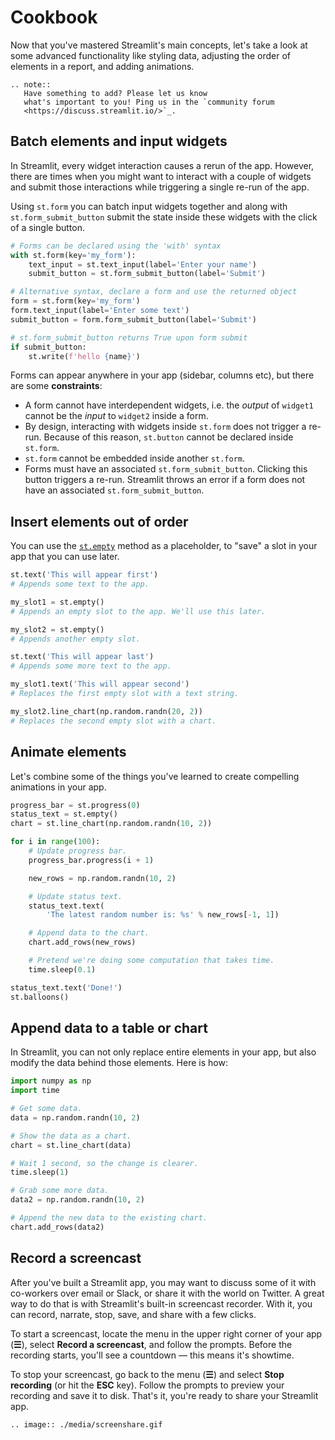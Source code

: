# Cookbook

Now that you've mastered Streamlit's main concepts, let's take a look at some
advanced functionality like styling data, adjusting the order of elements in a
report, and adding animations.

```eval_rst
.. note::
   Have something to add? Please let us know
   what's important to you! Ping us in the `community forum
   <https://discuss.streamlit.io/>`_.
```

## Batch elements and input widgets

In Streamlit, every widget interaction causes a rerun of the app. However,
there are times when you might want to interact with a couple of widgets and
submit those interactions while triggering a single re-run of the app.

Using `st.form` you can batch input widgets together and along with
`st.form_submit_button` submit the state inside these widgets with the click
of a single button.

```python
# Forms can be declared using the 'with' syntax
with st.form(key='my_form'):
    text_input = st.text_input(label='Enter your name')
    submit_button = st.form_submit_button(label='Submit')
```

```python
# Alternative syntax, declare a form and use the returned object
form = st.form(key='my_form')
form.text_input(label='Enter some text')
submit_button = form.form_submit_button(label='Submit')
```

```python
# st.form_submit_button returns True upon form submit
if submit_button:
    st.write(f'hello {name}')
```

Forms can appear anywhere in your app (sidebar, columns etc), but there are
some **constraints**:

- A form cannot have interdependent widgets, i.e. the _output_ of `widget1` cannot
  be the _input_ to `widget2` inside a form.
- By design, interacting with widgets inside `st.form` does not trigger
  a re-run. Because of this reason, `st.button` cannot be declared inside `st.form`.
- `st.form` cannot be embedded inside another `st.form`.
- Forms must have an associated `st.form_submit_button`. Clicking this button
  triggers a re-run. Streamlit throws an error if a form does not have an
  associated `st.form_submit_button`.

## Insert elements out of order

You can use the [`st.empty`](api.html#streamlit.empty) method as a placeholder,
to "save" a slot in your app that you can use later.

```python
st.text('This will appear first')
# Appends some text to the app.

my_slot1 = st.empty()
# Appends an empty slot to the app. We'll use this later.

my_slot2 = st.empty()
# Appends another empty slot.

st.text('This will appear last')
# Appends some more text to the app.

my_slot1.text('This will appear second')
# Replaces the first empty slot with a text string.

my_slot2.line_chart(np.random.randn(20, 2))
# Replaces the second empty slot with a chart.
```

## Animate elements

Let's combine some of the things you've learned to create compelling
animations in your app.

```python
progress_bar = st.progress(0)
status_text = st.empty()
chart = st.line_chart(np.random.randn(10, 2))

for i in range(100):
    # Update progress bar.
    progress_bar.progress(i + 1)

    new_rows = np.random.randn(10, 2)

    # Update status text.
    status_text.text(
        'The latest random number is: %s' % new_rows[-1, 1])

    # Append data to the chart.
    chart.add_rows(new_rows)

    # Pretend we're doing some computation that takes time.
    time.sleep(0.1)

status_text.text('Done!')
st.balloons()
```

## Append data to a table or chart

In Streamlit, you can not only replace entire elements in your app, but also
modify the data behind those elements. Here is how:

```python
import numpy as np
import time

# Get some data.
data = np.random.randn(10, 2)

# Show the data as a chart.
chart = st.line_chart(data)

# Wait 1 second, so the change is clearer.
time.sleep(1)

# Grab some more data.
data2 = np.random.randn(10, 2)

# Append the new data to the existing chart.
chart.add_rows(data2)
```

## Record a screencast

After you've built a Streamlit app, you may want to discuss some of it with co-workers over email or Slack, or share it with the world on Twitter. A great way to do that is with Streamlit's built-in screencast recorder. With it, you can record, narrate, stop, save, and share with a few clicks.

To start a screencast, locate the menu in the upper right corner of your app (**☰**), select **Record a screencast**, and follow the prompts. Before the recording starts, you'll see a countdown — this means it's showtime.

To stop your screencast, go back to the menu (**☰**) and select **Stop recording** (or hit the **ESC** key). Follow the prompts to preview your recording and save it to disk. That's it, you're ready to share your Streamlit app.

```eval_rst
.. image:: ./media/screenshare.gif
```
